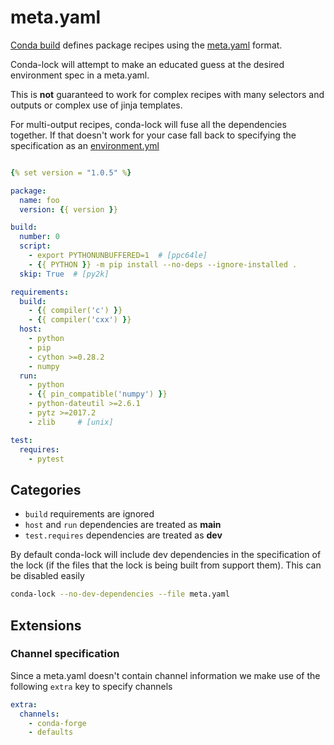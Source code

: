# meta.yaml

[Conda build][condabuild] defines package recipes using the [meta.yaml][metayaml] format.

Conda-lock will attempt to make an educated guess at the desired environment spec in a meta.yaml.

This is **not** guaranteed to work for complex recipes with many selectors and outputs or complex use of jinja templates.

For multi-output recipes, conda-lock will fuse all the dependencies together.  If that doesn't work for your case fall back to specifying the specification as an [environment.yml](/src_environment_yml)

```{.yaml title="meta.yaml"}

{% set version = "1.0.5" %}

package:
  name: foo
  version: {{ version }}

build:
  number: 0
  script:
    - export PYTHONUNBUFFERED=1  # [ppc64le]
    - {{ PYTHON }} -m pip install --no-deps --ignore-installed .
  skip: True  # [py2k]

requirements:
  build:
    - {{ compiler('c') }}
    - {{ compiler('cxx') }}
  host:
    - python
    - pip
    - cython >=0.28.2
    - numpy
  run:
    - python
    - {{ pin_compatible('numpy') }}
    - python-dateutil >=2.6.1
    - pytz >=2017.2
    - zlib     # [unix]

test:
  requires:
    - pytest
```

## Categories

- `build` requirements are ignored
- `host` and `run` dependencies are treated as **main**
- `test.requires` dependencies are treated as **dev**

By default conda-lock will include dev dependencies in the specification of the lock (if the files that the lock
is being built from support them).  This can be disabled easily

```sh
conda-lock --no-dev-dependencies --file meta.yaml
```

## Extensions

### Channel specification

Since a meta.yaml doesn't contain channel information we make use of the following `extra` key to specify channels

```yaml
extra:
  channels:
    - conda-forge
    - defaults
```

[conda]: https://docs.conda.io/projects/conda
[condabuild]: https://docs.conda.io/projects/condabuild
[metayaml]: https://docs.conda.io/projects/conda-build/en/latest/resources/define-metadata.html

